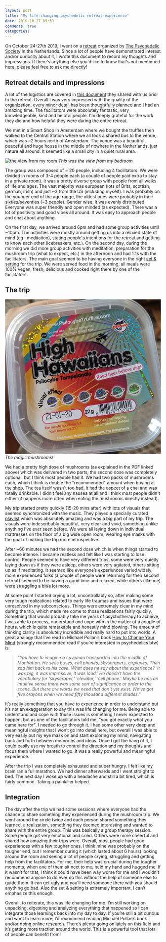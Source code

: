 ```yaml
---
layout: post
title: "My life-changing psychedelic retreat experience"
date: 2019-10-27 09:59
comments: true
categories:
---
```


On October 24-27th 2019, I went on a
[retreat](https://psychedelicsociety.org.uk/experience-retreats) organized by
[The Psychedelic Society](https://psychedelicsociety.org.uk) in the
Netherlands. Since a lot of people have demonstrated interest and/or curiosity
about it, I wrote this document to record my thoughts and impressions. If
there's anything else you'd like to know that's not mentioned here, please feel
free to ask me directly!

## Retreat details and impressions

A lot of the logistics are covered in [this
document](https://drive.google.com/file/d/1mY8S7UTdnckkFMAvoYAY2h00LahjVSTz/view?usp=sharing)
they shared with us prior to the retreat. Overall I was very impressed with the
quality of the organization, every minor detail has been thoughtfully planned
and I had an amazing time. The facilitators were absolutely fantastic, very
knowledgeable, kind and helpful people. I'm deeply grateful for the work they
did and how helpful they were during the entire retreat. 

We met in a Smart Shop in Amsterdam where we bought the truffles then walked to
the Central Station where we all took a shared bus to the venue, which was ~2
hours north of Amsterdam. The venue was a beautiful, peaceful and huge house in
the middle of nowhere in the Netherlands, just nature all around. It seemed
like a small city in a quiet rural area.

![the view from my room](/images/2019/10/chairs.jpg)
*This was the view from my bedroom*

The group was composed of ~ 20 people, including 4 facilitators. We were
divided in rooms of 3-4 people each (a couple of people paid extra to stay in a
private room). It was a pretty diverse group with people from all walks of life
and ages. The vast majority was european (lots of Brits, scottish, german,
irish) and just ~3 from the US (including myself). I was probably on the
younger end of the age range, the oldest ones were probably in their
sixties/seventies (~3 people). Gender wise, it was evenly distributed. Everyone
was super friendly and open minded (as expected). There was a lot of positivity
and good vibes all around. It was easy to approach people and chat about
anything. 

On the first day, we arrived around 6pm and had some group activities until
~10pm. The activities were mostly around getting us into a relaxed state of
mind (eg.: meditation), stating people's intentions for the retreat and getting
to know each other (icebreakers, etc.). On the second day, during the morning
we did more group activities with meditation, preparation for the mushroom trip
(what to expect, etc.) in the afternoon and had 1:1s with the facilitators. The
main goal seemed to be having everyone in the right [set &
setting](https://en.wikipedia.org/wiki/Set_and_setting) for the trip. We were
served food in the morning, all meals were 100% vegan, fresh, delicious and
cooked right there by one of the facilitators.

## The trip

![high hawaiians mushrooms](/images/2019/10/high-haweaiians.jpg)
*The magic mushrooms!*

We had a pretty high dose of mushrooms (as explained in the PDF linked above)
which was delivered in two parts, the second dose was completely optional, but
I think most people had it. We had two packs of mushrooms each, which I think
is double the "recommended" amount when buying at the shop. The tea itself
wasn't too bad, it had the aspect of a chai and was totally drinkable. I didn't
feel any nausea at all and I think most people didn't either (it happens more
often when eating the mushrooms directly instead).

My trip started pretty quickly (15-20 mins after) with lots of visuals that
seemed synchronized with the music. They played a specially curated
[playlist](https://open.spotify.com/playlist/6q0rnAIIxokcRlu6vRJPNX?si=rNkTQ76tTf2qvDSOBEDAgg)
which was absolutely amazing and was a big part of my trip. The visuals were
indescribably beautiful, very clear and vivid, something unlike anything I’ve
ever seen before. We were all laying down in individual mattresses on the floor
of a big wide open room, wearing eye masks with the goal of making the trip
more introspective.

After ~60 minutes we had the second dose which is when things started to become
intense. I became restless and felt like I was starting to lose control. People
seemed to have very different trips, some were very quietly laying down as if
they were asleep, others were very agitated, others sitting up as if
meditating. It seemed like everyone’s experiences varied widely, more
experienced folks (a couple of people were returning for their second retreat)
seemed to be having a good time and relaxed, while others (like me) were
struggling a bit/a lot more.

At some point I started crying a lot, uncontrollably so, after making some very
tough realizations related to early life traumas and issues that were
unresolved in my subconscious. Things were extremely clear in my mind during
the trip, which made me come to those realizations fairly quickly. Something
that would probably take me years of psychotherapy to achieve, I was able to
process, understand and cope with in the matter of a couple of hours, which is
quite remarkable and honestly mind blowing. The amount of thinking clarity is
absolutely incredible and really hard to put into words. A great analogy that
I’ve read in Michael Pollan’s book [How to Change Your
Mind](https://www.amazon.com/Change-Your-Mind-Consciousness-Transcendence/dp/1594204225)
(strongly recommended read if you’re interested in psychedelics btw) is:

> *"You have to imagine a caveman transported into the middle of Manhattan. He
sees buses, cell phones, skyscrapers, airplanes. Then zap him back to his cave.
What does he say about the experience? ‘It was big, it was impressive, it was
loud.’ He doesn’t have the vocabulary for ‘skyscraper,’ ‘elevator,’ ‘cell
phone.’ Maybe he has an intuitive sense there was some sort of significance or
order to the scene. But there are words we need that don’t yet exist. We’ve got
five crayons when we need fifty thousand different shades."*

It’s really something that you have to experience in order to understand but
it’s not an exaggeration to say this was life changing for me. Being able to
understand and cope with those issues is something I never expected to happen,
but as one of the facilitators told me, "you got exactly what you came here
for". I needed to go through it. I had some other very deep and meaningful
insights that I won’t go into detail here, but overall I was able to very
easily put my eye mask on and start exploring my mind, navigating back and
forth between memories and ideas. Once I got the hang of it, I could easily use
my breath to control the direction and my thoughts and focus them where I
wanted to go. It was a really powerful and meaningful experience.

After the trip I was completely exhausted and super hungry. I felt like my
brain ran a full marathon. We had dinner afterwards and I went straight to bed.
The next day I woke up with a headache and still a bit tired, which is fairly
common. Taking a painkiller helped.

## Integration

The day after the trip we had some sessions where everyone had the chance to
share something they experienced during the mushroom trip. We went around the
circle twice and each person shared something they learned, a realization,
something they deemed interesting and wanted to share with the entire group.
This was basically a group therapy session. Some people got very emotional and
cried. Others were more cheerful and shared how amazing their trips were.
Overall, most people had good experiences with a few tougher ones. I think mine
was probably on the tougher end, but I remember during it (which lasted about 6
hours) looking around the room and seeing a lot of people crying, struggling
and getting help from the facilitators. For me, their help was crucial during
the tougher moments, when one of them sit next to me, held my hand and hugged
me. If it wasn’t for that, I think it could have been way worse for me and I
wouldn’t recommend anyone to do ever do this without the help of someone else
to guide them. It can get ugly and you’ll need someone there with you should
anything go bad. Also the set & setting is extremely important, I can’t
emphasize this enough.

Overall, to reiterate, this was life changing for me. I’m still working on
unpacking, digesting and analyzing everything that happened so I can integrate
those learnings back into my day to day. If you’re still a bit curious and want
to learn more, I’d recommend reading Michael Pollan’s book and/or doing online
research. There’s plenty going on lately on this field and it’s getting more
traction around the world. This is a powerful tool that lots of people can
benefit from!


